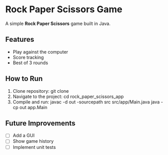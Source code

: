 # Rock Paper Scissors Game

A simple **Rock Paper Scissors** game built in Java.

## Features
- Play against the computer
- Score tracking
- Best of 3 rounds

## How to Run
1. Clone repository: git clone <repo link>
2. Navigate to the project: cd rock_paper_scissors_app
3. Compile and run: javac -d out -sourcepath src src/app/Main.java java -cp out app.Main

## Future Improvements
- [ ] Add a GUI
- [ ] Show game history
- [ ] Implement unit tests